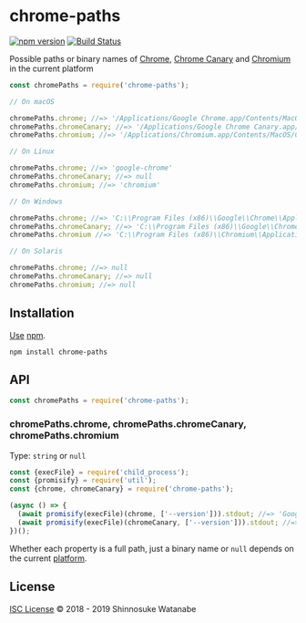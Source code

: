 # chrome-paths

[![npm version](https://img.shields.io/npm/v/chrome-paths.svg)](https://www.npmjs.com/package/chrome-paths)
[![Build Status](https://travis-ci.com/shinnn/chrome-paths.svg?branch=master)](https://travis-ci.com/shinnn/chrome-paths)

Possible paths or binary names of [Chrome](https://www.google.com/chrome/), [Chrome Canary](https://www.google.com/chrome/canary/) and [Chromium](https://www.chromium.org/Home) in the current platform

```javascript
const chromePaths = require('chrome-paths');

// On macOS

chromePaths.chrome; //=> '/Applications/Google Chrome.app/Contents/MacOS/Google Chrome'
chromePaths.chromeCanary; //=> '/Applications/Google Chrome Canary.app/Contents/MacOS/Google Chrome Canary'
chromePaths.chromium; //=> '/Applications/Chromium.app/Contents/MacOS/Chromium'

// On Linux

chromePaths.chrome; //=> 'google-chrome'
chromePaths.chromeCanary; //=> null
chromePaths.chromium; //=> 'chromium'

// On Windows

chromePaths.chrome; //=> 'C:\\Program Files (x86)\\Google\\Chrome\\Application\\chrome.exe'
chromePaths.chromeCanary; //=> 'C:\\Program Files (x86)\\Google\\Chrome SxS\\Application\\chrome.exe'
chromePaths.chromium //=> 'C:\\Program Files (x86)\\Chromium\\Application\\chrome.exe'

// On Solaris

chromePaths.chrome; //=> null
chromePaths.chromeCanary; //=> null
chromePaths.chromium; //=> null
```

## Installation

[Use](https://docs.npmjs.com/cli/install) [npm](https://docs.npmjs.com/about-npm/).

```
npm install chrome-paths
```

## API

```javascript
const chromePaths = require('chrome-paths');
```

### chromePaths.chrome, chromePaths.chromeCanary, chromePaths.chromium

Type: `string` or `null`

```javascript
const {execFile} = require('child_process');
const {promisify} = require('util');
const {chrome, chromeCanary} = require('chrome-paths');

(async () => {
  (await promisify(execFile)(chrome, ['--version'])).stdout; //=> 'Google Chrome 71.0.3578.98 \n'
  (await promisify(execFile)(chromeCanary, ['--version'])).stdout; //=> 'Google Chrome 74.0.3689.0 canary\n'
})();
```

Whether each property is a full path, just a binary name or `null` depends on the current [platform](https://nodejs.org/api/process.html#process_process_platform).

## License

[ISC License](./LICENSE) © 2018 - 2019 Shinnosuke Watanabe
